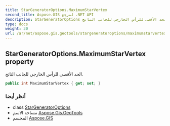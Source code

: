 ```yaml
---
title: StarGeneratorOptions.MaximumStarVertex
second_title: Aspose.GIS لمرجع .NET API
description: StarGeneratorOptions ملكية. الحد الأقصى للرأس الخارجي للجانب الناتج.
type: docs
weight: 30
url: /ar/net/aspose.gis.geotools/stargeneratoroptions/maximumstarvertex/
---
```

## StarGeneratorOptions.MaximumStarVertex property

الحد الأقصى للرأس الخارجي للجانب الناتج.

```csharp
public int MaximumStarVertex { get; set; }
```

### أنظر أيضا

* class [StarGeneratorOptions](../)
* مساحة الاسم [Aspose.Gis.GeoTools](../../stargeneratoroptions/)
* المجسم [Aspose.GIS](../../../)



